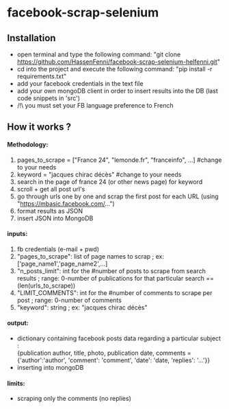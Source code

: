 # facebook-scrap-selenium


## Installation
- open terminal and type the following command: "git clone https://github.com/HassenFenni/facebook-scrap-selenium-helfenni.git"
- cd into the project and execute the following command: "pip install -r requirements.txt" 
- add your facebook credentials in the text file
- add your own mongoDB client in order to insert results into the DB (last code snippets in 'src')
- /!\ you must set your FB language preference to French 




## How it works ? 

#### Methodology:
1) pages_to_scrape = ["France 24", "lemonde.fr", "franceinfo", ...] #change to your needs
2) keyword = "jacques chirac décès" #change to your needs
3) search in the page of france 24 (or other news page) for keyword
3) scroll + get all post url's 
4) go through urls one by one and scrap the first post for each URL 
(using "https://mbasic.facebook.com/...")
5) format results as JSON
6) insert JSON into MongoDB 

#### inputs: 
1) fb credentials (e-mail + pwd)
2) "pages_to_scrape": list of page names to scrap ; ex: ['page_name1','page_name2',...]
3) "n_posts_limit": int for the #number of posts to scrape from search results ; range: 0-number of publications for that particular search == (len(urls_to_scrape))
4) "LIMIT_COMMENTS": int for the #number of comments to scrape per post ; range: 0-number of comments  
5) "keyword": string ; ex: "jacques chirac décès"

#### output:
- dictionary containing facebook posts data regarding a particular subject : <br/>
{publication author, title, photo, publication date, comments = {'author':'author', 'comment': 'comment', 'date': 'date, 'replies': '...'}}
- inserting into mongoDB

#### limits: 
- scraping only the comments (no replies)
